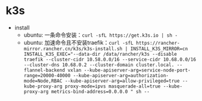# k3s

* install
    * ubuntu: 一条命令安装：`curl -sfL https://get.k3s.io | sh -`
    * ubuntu:
      加速命令且不安装traefik：`curl -sfL https://rancher-mirror.rancher.cn/k3s/k3s-install.sh | INSTALL_K3S_MIRROR=cn INSTALL_K3S_EXEC="--data-dir /data/rancher/k3s --disable traefik --cluster-cidr 10.58.0.0/16 --service-cidr 10.68.0.0/16 --cluster-dns 10.68.0.2 --cluster-domain cluster.local. --flannel-backend vxlan --kube-apiserver-arg=service-node-port-range=20000-40000 --kube-apiserver-arg=authorization-mode=Node,RBAC --kube-apiserver-arg=allow-privileged=true --kube-proxy-arg proxy-mode=ipvs masquerade-all=true --kube-proxy-arg metrics-bind-address=0.0.0.0 " sh --`